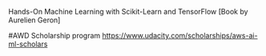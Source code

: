 Hands-On Machine Learning with Scikit-Learn and TensorFlow [Book by Aurelien Geron]

#AWD Scholarship program
https://www.udacity.com/scholarships/aws-ai-ml-scholars
